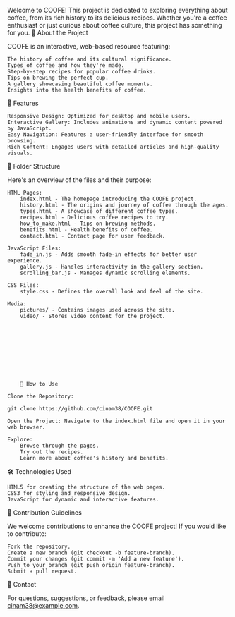 Welcome to COOFE! This project is dedicated to exploring everything about coffee, from its rich history to its delicious recipes. Whether you're a coffee enthusiast or just curious about coffee culture, this project has something for you.
📜 About the Project

COOFE is an interactive, web-based resource featuring:

    The history of coffee and its cultural significance.
    Types of coffee and how they're made.
    Step-by-step recipes for popular coffee drinks.
    Tips on brewing the perfect cup.
    A gallery showcasing beautiful coffee moments.
    Insights into the health benefits of coffee.

🎥 Features

    Responsive Design: Optimized for desktop and mobile users.
    Interactive Gallery: Includes animations and dynamic content powered by JavaScript.
    Easy Navigation: Features a user-friendly interface for smooth browsing.
    Rich Content: Engages users with detailed articles and high-quality visuals.

📂 Folder Structure

Here's an overview of the files and their purpose:

    HTML Pages:
        index.html - The homepage introducing the COOFE project.
        history.html - The origins and journey of coffee through the ages.
        types.html - A showcase of different coffee types.
        recipes.html - Delicious coffee recipes to try.
        how_to_make.html - Tips on brewing methods.
        benefits.html - Health benefits of coffee.
        contact.html - Contact page for user feedback.

    JavaScript Files:
        fade_in.js - Adds smooth fade-in effects for better user experience.
        gallery.js - Handles interactivity in the gallery section.
        scrolling_bar.js - Manages dynamic scrolling elements.

    CSS Files:
        style.css - Defines the overall look and feel of the site.

    Media:
        pictures/ - Contains images used across the site.
        video/ - Stores video content for the project.










        🚀 How to Use

    Clone the Repository:

    git clone https://github.com/cinam38/COOFE.git

    Open the Project: Navigate to the index.html file and open it in your web browser.

    Explore:
        Browse through the pages.
        Try out the recipes.
        Learn more about coffee's history and benefits.

🛠️ Technologies Used

    HTML5 for creating the structure of the web pages.
    CSS3 for styling and responsive design.
    JavaScript for dynamic and interactive features.

📝 Contribution Guidelines

We welcome contributions to enhance the COOFE project! If you would like to contribute:

    Fork the repository.
    Create a new branch (git checkout -b feature-branch).
    Commit your changes (git commit -m 'Add a new feature').
    Push to your branch (git push origin feature-branch).
    Submit a pull request.

📧 Contact

For questions, suggestions, or feedback, please email cinam38@example.com.
